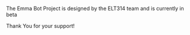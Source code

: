 The Emma Bot Project is designed by the ELT314 team and is currently in beta


Thank You for your support!

